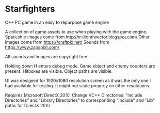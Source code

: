 # Starfighters
C++ PC game in an easy to repurpose game engine

A collection of game assets to use when playing with the game engine.
Spaceship images come from http://millionthvector.blogspot.com/
Other images come from https://craftpix.net/
Sounds from https://www.zapsplat.com/

All sounds and images are copyright free.

Holding down H enters debug mode.
Game object and enemy counters are present.
Hitboxes are visible.
Object paths are visible.

UI was designed for 1920x1080 resolution screen as it was the only one I had available for testing. 
It might not scale properly on other resolutions.

Requires Microsoft DirectX 2010.
Change VC++ Directories: "Include Directories" and "Library Directories" to corresponding "Include" and "Lib" paths for DirectX 2010 
